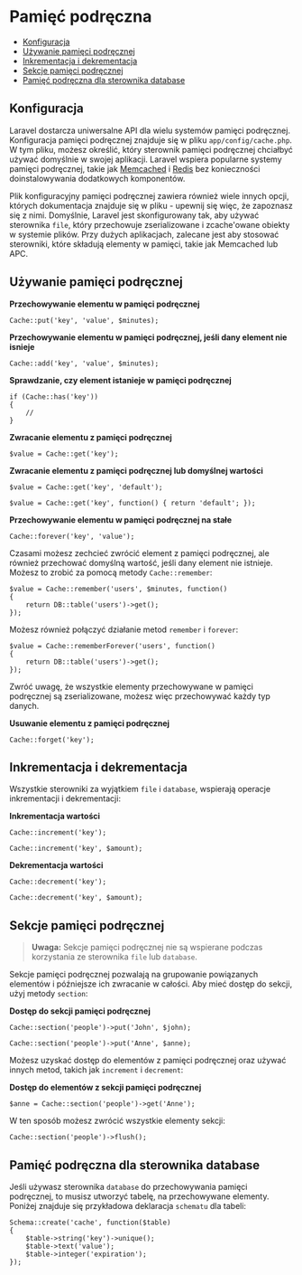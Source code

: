 # Pamięć podręczna

- [Konfiguracja](#configuration)
- [Używanie pamięci podręcznej](#cache-usage)
- [Inkrementacja i dekrementacja](#increments-and-decrements)
- [Sekcje pamięci podręcznej](#cache-sections)
- [Pamięć podręczna dla sterownika database](#database-cache)

<a name="configuration"></a>
## Konfiguracja

Laravel dostarcza uniwersalne API dla wielu systemów pamięci podręcznej. Konfiguracja pamięci podręcznej znajduje się w pliku `app/config/cache.php`. W tym pliku, możesz określić, który sterownik pamięci podręcznej chciałbyć używać domyślnie w swojej aplikacji. Laravel wspiera popularne systemy pamięci podręcznej, takie jak [Memcached](http://memcached.org) i [Redis](http://redis.io) bez konieczności doinstalowywania dodatkowych komponentów.

Plik konfiguracyjny pamięci podręcznej zawiera również wiele innych opcji, których dokumentacja znajduje się w pliku - upewnij się więc, że zapoznasz się z nimi. Domyślnie, Laravel jest skonfigurowany tak, aby używać sterownika `file`, który przechowuje zserializowane i zcache'owane obiekty w systemie plików. Przy dużych aplikacjach, zalecane jest aby stosować sterowniki, które składują elementy w pamięci, takie jak Memcached lub APC.

<a name="cache-usage"></a>
## Używanie pamięci podręcznej

**Przechowywanie elementu w pamięci podręcznej**

	Cache::put('key', 'value', $minutes);

**Przechowywanie elementu w pamięci podręcznej, jeśli dany element nie isnieje**

	Cache::add('key', 'value', $minutes);

**Sprawdzanie, czy element istanieje w pamięci podręcznej**

	if (Cache::has('key'))
	{
		//
	}

**Zwracanie elementu z pamięci podręcznej**

	$value = Cache::get('key');

**Zwracanie elementu z pamięci podręcznej lub domyślnej wartości**

	$value = Cache::get('key', 'default');

	$value = Cache::get('key', function() { return 'default'; });

**Przechowywanie elementu w pamięci podręcznej na stałe**

	Cache::forever('key', 'value');

Czasami możesz zechcieć zwrócić element z pamięci podręcznej, ale również przechować domyślną wartość, jeśli dany element nie istnieje. Możesz to zrobić za pomocą metody `Cache::remember`:

	$value = Cache::remember('users', $minutes, function()
	{
		return DB::table('users')->get();
	});

Możesz również połączyć działanie metod `remember` i `forever`:

	$value = Cache::rememberForever('users', function()
	{
		return DB::table('users')->get();
	});

Zwróć uwagę, że wszystkie elementy przechowywane w pamięci podręcznej są zserializowane, możesz więc przechowywać każdy typ danych.

**Usuwanie elementu z pamięci podręcznej**

	Cache::forget('key');

<a name="increments-and-decrements"></a>
## Inkrementacja i dekrementacja

Wszystkie sterowniki za wyjątkiem `file` i `database`, wspierają operacje inkrementacji i dekrementacji:

**Inkrementacja wartości**

	Cache::increment('key');

	Cache::increment('key', $amount);

**Dekrementacja wartości**

	Cache::decrement('key');

	Cache::decrement('key', $amount);

<a name="cache-sections"></a>
## Sekcje pamięci podręcznej

> **Uwaga:** Sekcje pamięci podręcznej nie są wspierane podczas korzystania ze sterownika `file` lub `database`.

Sekcje pamięci podręcznej pozwalają na grupowanie powiązanych elementów i późniejsze ich zwracanie w całości. Aby mieć dostęp do sekcji, użyj metody `section`:

**Dostęp do sekcji pamięci podręcznej**

	Cache::section('people')->put('John', $john);

	Cache::section('people')->put('Anne', $anne);

Możesz uzyskać dostęp do elementów z pamięci podręcznej oraz używać innych metod, takich jak `increment` i `decrement`:

**Dostęp do elementów z sekcji pamięci podręcznej**

	$anne = Cache::section('people')->get('Anne');

W ten sposób możesz zwrócić wszystkie elementy sekcji:

	Cache::section('people')->flush();

<a name="database-cache"></a>
## Pamięć podręczna dla sterownika database

Jeśli używasz sterownika `database` do przechowywania pamięci podręcznej, to musisz utworzyć tabelę, na przechowywane elementy. Poniżej znajduje się przykładowa deklaracja `schematu` dla tabeli:

	Schema::create('cache', function($table)
	{
		$table->string('key')->unique();
		$table->text('value');
		$table->integer('expiration');
	});
